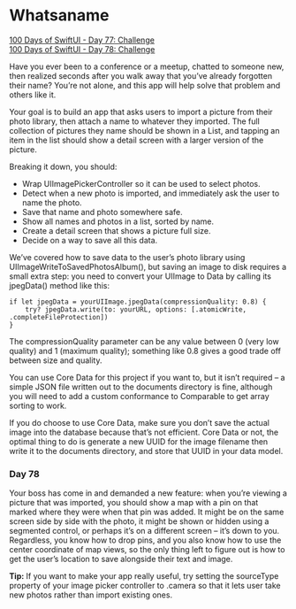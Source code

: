 # Whatsaname
[100 Days of SwiftUI - Day 77: Challenge](https://www.hackingwithswift.com/guide/ios-swiftui/6/3/challenge)  
[100 Days of SwiftUI - Day 78: Challenge](https://www.hackingwithswift.com/100/swiftui/78)

Have you ever been to a conference or a meetup, chatted to someone new, then realized seconds after you walk away that you’ve already forgotten their name? You’re not alone, and this app will help solve that problem and others like it.

Your goal is to build an app that asks users to import a picture from their photo library, then attach a name to whatever they imported. The full collection of pictures they name should be shown in a List, and tapping an item in the list should show a detail screen with a larger version of the picture.

Breaking it down, you should:

* Wrap UIImagePickerController so it can be used to select photos.
* Detect when a new photo is imported, and immediately ask the user to name the photo.
* Save that name and photo somewhere safe.
* Show all names and photos in a list, sorted by name.
* Create a detail screen that shows a picture full size.
* Decide on a way to save all this data.

We’ve covered how to save data to the user’s photo library using UIImageWriteToSavedPhotosAlbum(), but saving an image to disk requires a small extra step: you need to convert your UIImage to Data by calling its jpegData() method like this:

	if let jpegData = yourUIImage.jpegData(compressionQuality: 0.8) {   
		try? jpegData.write(to: yourURL, options: [.atomicWrite, .completeFileProtection])  
	}

The compressionQuality parameter can be any value between 0 (very low quality) and 1 (maximum quality); something like 0.8 gives a good trade off between size and quality.

You can use Core Data for this project if you want to, but it isn’t required – a simple JSON file written out to the documents directory is fine, although you will need to add a custom conformance to Comparable to get array sorting to work.

If you do choose to use Core Data, make sure you don’t save the actual image into the database because that’s not efficient. Core Data or not, the optimal thing to do is generate a new UUID for the image filename then write it to the documents directory, and store that UUID in your data model.

### Day 78

Your boss has come in and demanded a new feature: when you’re viewing a picture that was imported, you should show a map with a pin on that marked where they were when that pin was added. It might be on the same screen side by side with the photo, it might be shown or hidden using a segmented control, or perhaps it’s on a different screen – it’s down to you. Regardless, you know how to drop pins, and you also know how to use the center coordinate of map views, so the only thing left to figure out is how to get the user’s location to save alongside their text and image.

**Tip:** If you want to make your app really useful, try setting the sourceType property of your image picker controller to .camera so that it lets user take new photos rather than import existing ones.
